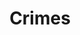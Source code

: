 ---
title: Crimes
layout: revealjs-talkabout
quantity: 4
script: 
- Are some parts of this city considered more dangerous than others? 
- Which parts?
- Do you always lock your house? How about your car?
- Do you know someone who has been a victim of  a violent crime?
- Do you think gun control is a good idea? Explain.
- Have you ever been a victim of crime?
- How about others in your family?
- Do you think your country is a safe place to live?
- Why or why not?
---